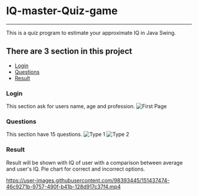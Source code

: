# IQ-master-Quiz-game
---
This is a quiz program to estimate your approximate IQ in Java Swing.


## There are 3 section in this project
* [Login](#login)
* [Questions](#questions)
* [Result](#result)

### Login
This section ask for users name, age and profession.
![First Page](https://user-images.githubusercontent.com/98393445/151437170-2b8c0fa9-9d35-4c0b-9c4a-92d5ec89de20.png)


### Questions
This section have 15 questions.
![Type 1](https://user-images.githubusercontent.com/98393445/151437164-5c264910-426a-4fee-93bc-a59c5b48abb8.png)
![Type 2](https://user-images.githubusercontent.com/98393445/151437169-70c65080-03e9-4b5c-a5f3-9a240514b4d1.png)

### Result
Result will be shown with IQ of user with a comparison between average and user's IQ. Pie chart for correct and incorrect options.

https://user-images.githubusercontent.com/98393445/151437474-46c9271b-9757-490f-b41b-128d917c37f4.mp4

